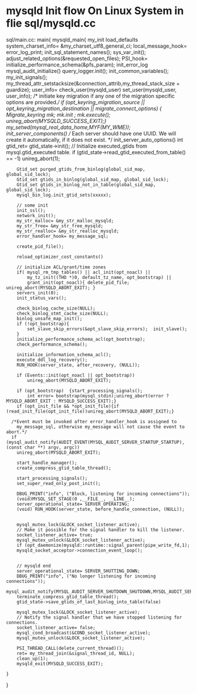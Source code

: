 # mysqld Init flow On Linux System in flie sql/mysqld.cc
sql/main.cc: main{
	mysqld_main{
		my_init
		load_defaults
		system_charset_info= &my_charset_utf8_general_ci;
		local_message_hook= error_log_print;
		init_sql_statement_names();
 		sys_var_init();
		adjust_related_options(&requested_open_files);
		PSI_hook= initialize_performance_schema(&pfs_param);
		init_error_log
		mysql_audit_initialize()
		query_logger.init();
		init_common_variables();
		my_init_signals();
		my_thread_attr_setstacksize(&connection_attrib,my_thread_stack_size + guardize);
		user_info= check_user(mysqld_user)
		set_user(mysqld_user, user_info);
		/* initiate key migration if any one of the migration specific options are provided.*/
		if (opt_keyring_migration_source || opt_keyring_migration_destination || migrate_connect_options)
		{ Migrate_keyring mk; mk.init ; mk.execute(); unireg_abort(MYSQLD_SUCCESS_EXIT);}
		my_setwd(mysql_real_data_home,MYF(MY_WME));
		init_server_components()
		/* Each server should have one UUID. We will create it automatically, if it does not exist. */
  		init_server_auto_options()
		int gtid_ret= gtid_state->init();
		// Initialize executed_gtids from mysql.gtid_executed table.
		if (gtid_state->read_gtid_executed_from_table() == -1) unireg_abort(1);

		Gtid_set purged_gtids_from_binlog(global_sid_map, global_sid_lock);
    	Gtid_set gtids_in_binlog(global_sid_map, global_sid_lock);
    	Gtid_set gtids_in_binlog_not_in_table(global_sid_map, global_sid_lock);
		mysql_bin_log.init_gtid_sets(xxxxx);

		// some init 
		init_ssl();
		network_init();
		my_str_malloc= &my_str_malloc_mysqld;
		my_str_free= &my_str_free_mysqld;
		my_str_realloc= &my_str_realloc_mysqld;
		error_handler_hook= my_message_sql;

		create_pid_file();  

		reload_optimizer_cost_constants()

		// initialize ACL/grant/time zones	
		if( mysql_rm_tmp_tables() || acl_init(opt_noacl) ||
      		my_tz_init((THD *)0, default_tz_name, opt_bootstrap) ||
      		grant_init(opt_noacl){ delete_pid_file;  unireg_abort(MYSQLD_ABORT_EXIT); }
		servers_init(0);
		init_status_vars();

		check_binlog_cache_size(NULL);
		check_binlog_stmt_cache_size(NULL);
		binlog_unsafe_map_init();
		if (!opt_bootstrap){
			set_slave_skip_errors(&opt_slave_skip_errors);	init_slave();
		}
		initialize_performance_schema_acl(opt_bootstrap);		
		check_performance_schema();		

		initialize_information_schema_acl();
  		execute_ddl_log_recovery();
		RUN_HOOK(server_state, after_recovery, (NULL));
	
		if (Events::init(opt_noacl || opt_bootstrap))
    		unireg_abort(MYSQLD_ABORT_EXIT);

		if (opt_bootstrap)	{start_processing_signals();
			int error= bootstrap(mysql_stdin);unireg_abort(error ? MYSQLD_ABORT_EXIT : MYSQLD_SUCCESS_EXIT);}
	  	if (opt_init_file && *opt_init_file){if (read_init_file(opt_init_file))unireg_abort(MYSQLD_ABORT_EXIT);}

	  /*Event must be invoked after error_handler_hook is assigned to
		my_message_sql, otherwise my_message will not cause the event to abort.*/
	  if (mysql_audit_notify(AUDIT_EVENT(MYSQL_AUDIT_SERVER_STARTUP_STARTUP),(const char **) argv, argc))
		unireg_abort(MYSQLD_ABORT_EXIT);

		start_handle_manager();
  		create_compress_gtid_table_thread();
		
		start_processing_signals();
		set_super_read_only_post_init();
		
		DBUG_PRINT("info", ("Block, listening for incoming connections"));
  		(void)MYSQL_SET_STAGE(0 ,__FILE__, __LINE__);
  		server_operational_state= SERVER_OPERATING;
  		(void) RUN_HOOK(server_state, before_handle_connection, (NULL));


		mysql_mutex_lock(&LOCK_socket_listener_active);
  		// Make it possible for the signal handler to kill the listener.
 		socket_listener_active= true;
  		mysql_mutex_unlock(&LOCK_socket_listener_active);
  		if (opt_daemonize)mysqld::runtime::signal_parent(pipe_write_fd,1);
  		mysqld_socket_acceptor->connection_event_loop();


		// mysqld end
		server_operational_state= SERVER_SHUTTING_DOWN;
		DBUG_PRINT("info", ("No longer listening for incoming connections"));
		mysql_audit_notify(MYSQL_AUDIT_SERVER_SHUTDOWN_SHUTDOWN,MYSQL_AUDIT_SERVER_SHUTDOWN_REASON_SHUTDOWN,MYSQLD_SUCCESS_EXIT);
		terminate_compress_gtid_table_thread();
		gtid_state->save_gtids_of_last_binlog_into_table(false)

		mysql_mutex_lock(&LOCK_socket_listener_active);
		// Notify the signal handler that we have stopped listening for connections.
		socket_listener_active= false;
		mysql_cond_broadcast(&COND_socket_listener_active);
		mysql_mutex_unlock(&LOCK_socket_listener_active);

		PSI_THREAD_CALL(delete_current_thread)();
		ret= my_thread_join(&signal_thread_id, NULL);
		clean_up(1);
  		mysqld_exit(MYSQLD_SUCCESS_EXIT);

	}
}           
